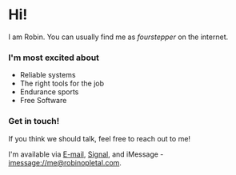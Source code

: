 # Hi!

I am Robin. You can usually find me as _fourstepper_ on the internet.

### I'm most excited about

- Reliable systems
- The right tools for the job
- Endurance sports
- Free Software
  
### Get in touch!

If you think we should talk, feel free to reach out to me!

I'm available via [E-mail](mailto:me@robinopletal.com), [Signal](https://signal.me/#eu/d9g2U88_OOweSfWuQDHefBSjnHZ0EF1S6dwx79pra0gDpTkRZKFAVLy5-F02GC20), and iMessage - <imessage://me@robinopletal.com>.
